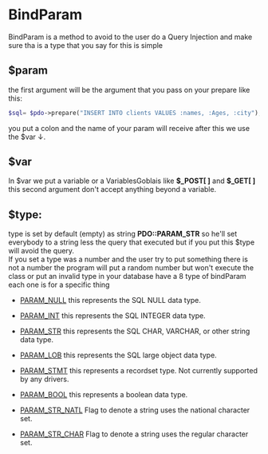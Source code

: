 # BindParam
BindParam is a method to avoid to the user do a Query Injection and make sure tha is a type that you say for this is simple 

## $param
the first argument will be the argument that you pass on your prepare like this:

~~~~php
$sql= $pdo->prepare("INSERT INTO clients VALUES :names, :Ages, :city");
~~~~
you put a colon and the name of your param will receive after this we use the $var ↓. 

## $var
In $var we  put a variable or a VariablesGoblais like **\$_POST[ ]** and **\$_GET[ ]**
this second argument don't accept anything beyond a variable.

## $type:
type is set by default (empty) as string **PDO::PARAM_STR** so he'll set everybody to a string less the query  that executed but if you put this $type will avoid the query.<br>
If you set a type was a number and the user try to put something there is not a number the program will put a random number but won't execute the class or put an invalid type in your database have a 8 type of bindParam each one is for a specific thing


- [PARAM_NULL](https://php.net/manual/en/pdo.constants.php#pdo.constants.param-null) 
this represents the SQL NULL data type.

- [PARAM_INT](https://php.net/manual/en/pdo.constants.php#pdo.constants.param-int) 
this represents the SQL INTEGER data type.

- [PARAM_STR](https://php.net/manual/en/pdo.constants.php#pdo.constants.param-str) 
this represents the SQL CHAR, VARCHAR, or other string data type.

- [PARAM_LOB](https://php.net/manual/en/pdo.constants.php#pdo.constants.param-lob) 
this represents the SQL large object data type.

- [PARAM_STMT](https://php.net/manual/en/pdo.constants.php#pdo.constants.param-stmt) 
this represents a recordset type. Not currently supported by any drivers.

- [PARAM_BOOL](https://php.net/manual/en/pdo.constants.php#pdo.constants.param-bool)
this represents a boolean data type.

- [PARAM_STR_NATL](https://php.net/manual/en/pdo.constants.php#pdo.constants.param-str-natl) Flag to denote a string uses the national character set.

- [PARAM_STR_CHAR](https://php.net/manual/en/pdo.constants.php#pdo.constants.param-str-char.) Flag to denote a string uses the regular character set.

